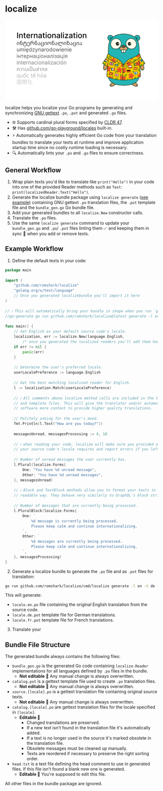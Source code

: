 # localize

![Localize Banner](./localize_banner.svg)

localize helps you localize your Go programs by generating and synchronizing
[GNU gettext](https://www.gnu.org/software/gettext/) `.po`, `.pot` and generated
`.go` files.

- 🌐 Supports cardinal plural forms specified by
  [CLDR 47](https://cldr.unicode.org/downloads/cldr-47).
- 🛠️ Has [github.com/go-playground/locales](https://github.com/go-playground/locales)
  built-in.
- ⚡ Automatically generates highly efficient Go code from your translation bundles
  to translate your texts at runtime and improve application startup time since no
  costly runtime loading is necessary.
- 🔍 Automatically lints your `.po` and `.go` files to ensure correctness.

## General Workflow

1. Wrap plain texts you'd like to translate like `print("Hello")` in your code
   into one of the provided Reader methods such as `Text`:
   `print(localizedReader.Text("Hello")`.
2. Generate the localize bundle package using `localize generate`
   ([see example](#example-workflow)) containing GNU gettext `.po` translation files,
   the `.pot` template file and the `bundle_gen.go` Go bundle file.
3. Add your generated bundles to all `localize.New` constructor calls.
4. Translate the `.po` files.
5. Use the same `localize generate` command to update your `bundle_gen.go` and `.po`/
   `.pot` files linting them ✅ and keeping them in sync 🔄 when you add or remove texts.

## Example Workflow

1. Define the default texts in your code:

```go
package main

import (
	"github.com/romshark/localize"
	"golang.org/x/text/language"
	// Once you generated localizebundle you'll import it here
)

// ℹ️ This will automatically bring your bundle in shape when you run `go generate`.
//go:generate go run github.com/romshark/localize@latest generate -l en -b localizebundle

func main() {
	// Set English as your default source code's locale.
	localization, err := localize.New(language.English,
		/* once you generated the localized readers you'll add them here */)
	if err != nil {
		panic(err)
	}

	// Determine the user's preferred locale.
	userLocalePreference := language.English

	// Get the best matching localized reader for English.
	l := localization.Match(userLocalePreference)

	// ℹ️ All comments above localize method calls are included in the translation
	// and template files. This will give the translator and/or automated translation
	// software more context to provide higher quality translations.

	// Politely asking for the user's mood.
	fmt.Println(l.Text("How are you today?"))

	messagesUnread, messagesProcessing := 4, 10

	// ℹ️ when reading your code, localize will make sure you provided all plural forms
	// your source code's locale requires and report errors if you left something out.

	// Number of unread messages the user currently has.
	l.Plural(localize.Forms{
		One: "You have %d unread message",
		Other: "You have %d unread messages",
	}, messagesUnread)

	// ℹ️ Block and TextBlock methods allow you to format your texts in a more
	// readable way. They behave very similarly to GraphQL's block strings.

	// Number of messages that are currently being processed.
	l.PluralBlock(localize.Forms{
		One: `
			%d message is currently being processed.
			Please keep calm and continue internationalizing.
		`,
		Other: `
			%d messages are currently being processed.
			Please keep calm and continue internationalizing.
		`,
	}, messagesProcessing)
}
```

2. Generate a localize bundle to generate the `.po` file and as `.pot` files for translation:

```sh
go run github.com/romshark/localize/cmd/localize generate -l en -t de -t fr
```

This will generate:

- `locale.en.po` file containing the original English translation from the source code.
- `locale.de.pot` template file for German translations.
- `locale.fr.pot` template file for French translations.

3. Translate your

## Bundle File Structure

The generated bundle always contains the following files:

- `bundle_gen.go` is the generated Go code containing `localize.Reader` implementations
  for all languages defined by `.po` files in the bundle.
  - **Not editable** 🤖 Any manual change is always overwritten.
- `catalog.pot` is a gettext template file used to create `.po` translation files.
  - **Not editable** 🤖 Any manual change is always overwritten.
- `source.[locale].po` is a gettext translation file containing original source texts.
  - **Not editable** 🤖 Any manual change is always overwritten.
- `catalog.[locale].po` are gettext translation files
  for the locale specified in `[locale]`.
  - **Editable 📝**
    - Changed translations are preserved.
    - If a new text isn't found in the translation file it's automatically added.
    - If a text is no longer used in the source
      it's marked obsolete in the translation file.
    - Obsolete messages must be cleaned up manually.
    - Texts are reordered if necessary to preserve the right sorting order.
- `head.txt` is a text file defining the head comment to use in generated files.
  If this file isn't found a blank new one is generated.
  - **Editable 📝** You're supposed to edit this file.

All other files in the bundle package are ignored.
